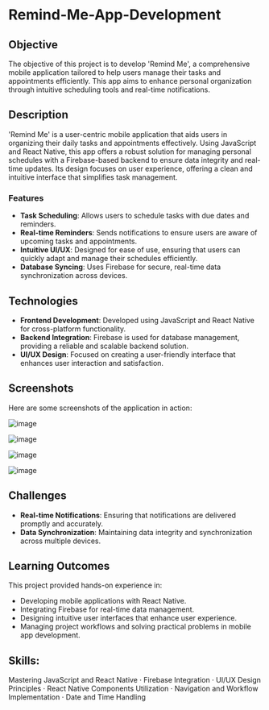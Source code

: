 # Remind-Me-App-Development

## Objective
The objective of this project is to develop 'Remind Me', a comprehensive mobile application tailored to help users manage their tasks and appointments efficiently. This app aims to enhance personal organization through intuitive scheduling tools and real-time notifications.

## Description
'Remind Me' is a user-centric mobile application that aids users in organizing their daily tasks and appointments effectively. Using JavaScript and React Native, this app offers a robust solution for managing personal schedules with a Firebase-based backend to ensure data integrity and real-time updates. Its design focuses on user experience, offering a clean and intuitive interface that simplifies task management.

### Features
- **Task Scheduling**: Allows users to schedule tasks with due dates and reminders.
- **Real-time Reminders**: Sends notifications to ensure users are aware of upcoming tasks and appointments.
- **Intuitive UI/UX**: Designed for ease of use, ensuring that users can quickly adapt and manage their schedules efficiently.
- **Database Syncing**: Uses Firebase for secure, real-time data synchronization across devices.

## Technologies
- **Frontend Development**: Developed using JavaScript and React Native for cross-platform functionality.
- **Backend Integration**: Firebase is used for database management, providing a reliable and scalable backend solution.
- **UI/UX Design**: Focused on creating a user-friendly interface that enhances user interaction and satisfaction.

## Screenshots
Here are some screenshots of the application in action:

![image](https://github.com/Alhanoufa21/Remind-Me-App-Development/assets/117589529/f51531e7-77be-49f4-b627-c73d45f09712)


![image](https://github.com/Alhanoufa21/Remind-Me-App-Development/assets/117589529/fa5d122d-ae34-4a23-bc18-32f311caa582)


![image](https://github.com/Alhanoufa21/Remind-Me-App-Development/assets/117589529/599ebc0c-e188-489b-877a-66fd26a9698a)


![image](https://github.com/Alhanoufa21/Remind-Me-App-Development/assets/117589529/36abdb56-6cf8-42da-a38f-e1aed2e1878a)



## Challenges
- **Real-time Notifications**: Ensuring that notifications are delivered promptly and accurately.
- **Data Synchronization**: Maintaining data integrity and synchronization across multiple devices.

## Learning Outcomes
This project provided hands-on experience in:
- Developing mobile applications with React Native.
- Integrating Firebase for real-time data management.
- Designing intuitive user interfaces that enhance user experience.
- Managing project workflows and solving practical problems in mobile app development.

## Skills:
Mastering JavaScript and React Native · Firebase Integration · UI/UX Design Principles · React Native Components Utilization · Navigation and Workflow Implementation · Date and Time Handling


